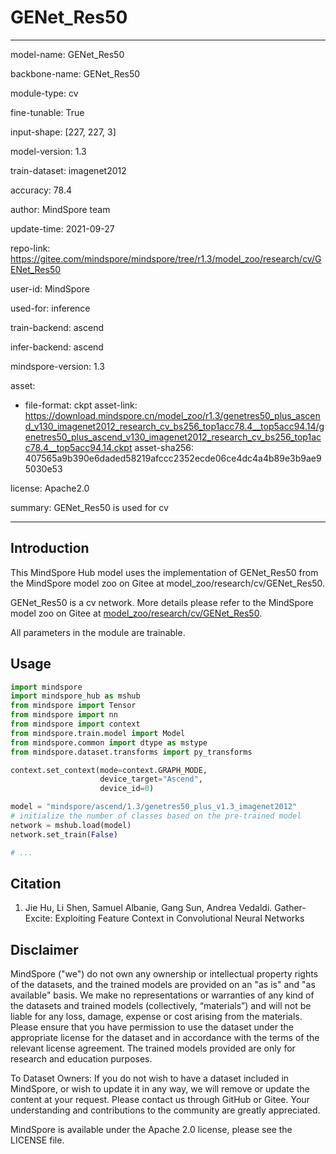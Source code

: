 # GENet_Res50

---

model-name: GENet_Res50

backbone-name: GENet_Res50

module-type: cv

fine-tunable: True

input-shape: [227, 227, 3]

model-version: 1.3

train-dataset: imagenet2012

accuracy: 78.4

author: MindSpore team

update-time: 2021-09-27

repo-link: <https://gitee.com/mindspore/mindspore/tree/r1.3/model_zoo/research/cv/GENet_Res50>

user-id: MindSpore

used-for: inference

train-backend: ascend

infer-backend: ascend

mindspore-version: 1.3

asset:

-
    file-format: ckpt
    asset-link: <https://download.mindspore.cn/model_zoo/r1.3/genetres50_plus_ascend_v130_imagenet2012_research_cv_bs256_top1acc78.4__top5acc94.14/genetres50_plus_ascend_v130_imagenet2012_research_cv_bs256_top1acc78.4__top5acc94.14.ckpt>
    asset-sha256: 407565a9b390e6daded58219afccc2352ecde06ce4dc4a4b89e3b9ae95030e53

license: Apache2.0

summary: GENet_Res50 is used for cv

---

## Introduction

This MindSpore Hub model uses the implementation of GENet_Res50 from the MindSpore model zoo on Gitee at model_zoo/research/cv/GENet_Res50.

GENet_Res50 is a cv network. More details please refer to the MindSpore model zoo on Gitee at [model_zoo/research/cv/GENet_Res50](https://gitee.com/mindspore/mindspore/blob/r1.3/model_zoo/research/cv/GENet_Res50/README_CN.md).

All parameters in the module are trainable.

## Usage

```python
import mindspore
import mindspore_hub as mshub
from mindspore import Tensor
from mindspore import nn
from mindspore import context
from mindspore.train.model import Model
from mindspore.common import dtype as mstype
from mindspore.dataset.transforms import py_transforms

context.set_context(mode=context.GRAPH_MODE,
                    device_target="Ascend",
                    device_id=0)

model = "mindspore/ascend/1.3/genetres50_plus_v1.3_imagenet2012"
# initialize the number of classes based on the pre-trained model
network = mshub.load(model)
network.set_train(False)

# ...
```

## Citation

1. Jie Hu, Li Shen, Samuel Albanie, Gang Sun, Andrea Vedaldi. Gather-Excite: Exploiting Feature Context in Convolutional Neural Networks

## Disclaimer

MindSpore ("we") do not own any ownership or intellectual property rights of the datasets, and the trained models are provided on an "as is" and "as available" basis. We make no representations or warranties of any kind of the datasets and trained models (collectively, “materials”) and will not be liable for any loss, damage, expense or cost arising from the materials. Please ensure that you have permission to use the dataset under the appropriate license for the dataset and in accordance with the terms of the relevant license agreement. The trained models provided are only for research and education purposes.

To Dataset Owners: If you do not wish to have a dataset included in MindSpore, or wish to update it in any way, we will remove or update the content at your request. Please contact us through GitHub or Gitee. Your understanding and contributions to the community are greatly appreciated.

MindSpore is available under the Apache 2.0 license, please see the LICENSE file.